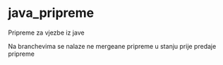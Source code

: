 # java_pripreme
Pripreme za vjezbe iz jave

Na branchevima se nalaze ne mergeane pripreme u stanju prije predaje pripreme
